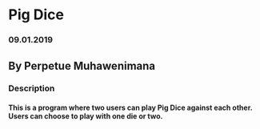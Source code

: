 # Pig Dice
### 09.01.2019
## By Perpetue Muhawenimana
### Description
####  This is a program where two users can play Pig Dice against each other. Users can choose to play with one die or two.
